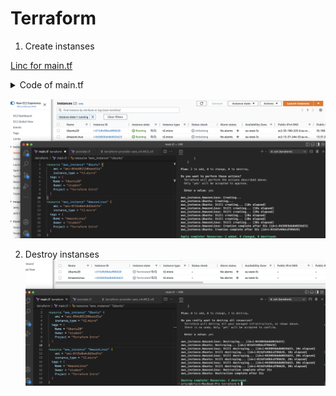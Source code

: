 


# Terraform

1. Create instanses


[Linc for main.tf](https://github.com/ArturMaksymchuk/EPAM_Autumn2022/blob/master/Terraform/main.tf)

<details>
  <summary>Code of main.tf</summary>
  
  ```json

resource "aws_instance" "Ubuntu" {
    ami = "ami-054e881150baee51a"
    instance_type = "t2.micro"
  tags = {
    Name = "Ubuntu20"
    Owmer = "student"
    Project = "Terraform Intro"
  }
}
resource "aws_instance" "AmazonLinux" {
    ami = "ami-0f15e0a4c8d3ee5fe"
    instance_type = "t2.micro" 
  tags = {
    Name = "AmazonLinux"
    Owmer = "student"
    Project = "Terraform Intro"
  }
}
  ```
  
</details>

![](https://github.com/ArturMaksymchuk/EPAM_Autumn2022/blob/master/Terraform/screens/1.png)

2. Destroy instanses
![](https://github.com/ArturMaksymchuk/EPAM_Autumn2022/blob/master/Terraform/screens/2.png)